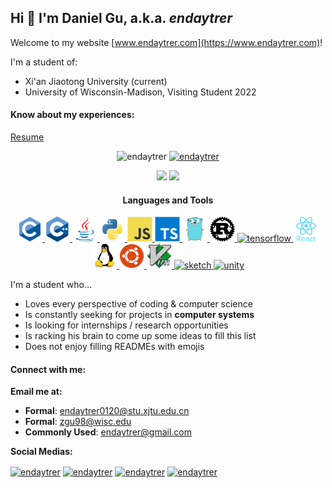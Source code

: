 ## Hi 👋 I'm **Daniel Gu**, a.k.a. *endaytrer*

Welcome to my website [www.endaytrer.com](https://www.endaytrer.com)!

I'm a student of:

- Xi'an Jiaotong University (current)
- University of Wisconsin-Madison, Visiting Student 2022

#### Know about my experiences:

[Resume](https://www.endaytrer.com/resume.pdf)

<p align="center"> <img src="https://komarev.com/ghpvc/?username=endaytrer&label=Profile%20views&color=0e75b6&style=flat" alt="endaytrer" height="20px" /> <a href="https://twitter.com/endaytrer" target="blank"><img src="https://img.shields.io/twitter/follow/endaytrer?logo=twitter&style=for-the-badge" alt="endaytrer" height="20px"/></a> </p>

<div align="center">
<picture>
<source 
  srcset="https://github-readme-stats.vercel.app/api?username=endaytrer&show_icons=true&theme=nord"
  media="(prefers-color-scheme: dark)" height="200px"
/>
<source
  srcset="https://github-readme-stats.vercel.app/api?username=endaytrer&show_icons=true"
  media="(prefers-color-scheme: light), (prefers-color-scheme: no-preference)" height="200px"
/>
<img src="https://github-readme-stats.vercel.app/api?username=endaytrera&show_icons=true" height="200px" />
</picture>

<picture>
<source 
  srcset="https://github-profile-trophy.vercel.app/?username=endaytrer&row=2&column=3&margin-w=5&margin-h=5&theme=nord"
  media="(prefers-color-scheme: dark)" height="200px"
/>
<source 
  srcset="https://github-profile-trophy.vercel.app/?username=endaytrer&row=2&column=3&margin-w=5&margin-h=5"
  media="(prefers-color-scheme: light), (prefers-color-scheme: no-preference)" height="200px"
/>
<img src="https://github-profile-trophy.vercel.app/?username=endaytrer&row=2&column=3&margin-w=5&margin-h=5" height="200px" />
</picture>
</div>


<h4 align="center">Languages and Tools</h4>
<p align="center"> <a href="https://www.cprogramming.com/" target="_blank" rel="noreferrer"> <img src="https://raw.githubusercontent.com/devicons/devicon/master/icons/c/c-original.svg" alt="c" width="40" height="40"/> </a>
<a href="https://www.w3schools.com/cpp/" target="_blank" rel="noreferrer"> <img src="https://raw.githubusercontent.com/devicons/devicon/master/icons/cplusplus/cplusplus-original.svg" alt="cplusplus" width="40" height="40"/> </a>
<a href="https://www.java.com" target="_blank" rel="noreferrer"> <img src="https://raw.githubusercontent.com/devicons/devicon/master/icons/java/java-original.svg" alt="java" width="40" height="40"/> </a>
<a href="https://golang.org" target="_blank" rel="noreferrer"> <a href="https://www.python.org" target="_blank" rel="noreferrer"> <img src="https://raw.githubusercontent.com/devicons/devicon/master/icons/python/python-original.svg" alt="python" width="40" height="40"/> </a>
<a href="https://developer.mozilla.org/en-US/docs/Web/JavaScript" target="_blank" rel="noreferrer"> <img src="https://raw.githubusercontent.com/devicons/devicon/master/icons/javascript/javascript-original.svg" alt="javascript" width="40" height="40"/> </a>
<a href="https://www.typescriptlang.org/" target="_blank" rel="noreferrer"> <img src="https://raw.githubusercontent.com/devicons/devicon/master/icons/typescript/typescript-original.svg" alt="typescript" width="40" height="40"/> </a> 
<a href="https://golang.org" target="_blank" rel="noreferrer"> <img src="https://raw.githubusercontent.com/devicons/devicon/master/icons/go/go-original.svg" alt="go" width="40" height="40"/> </a>
<a href="https://www.rust-lang.org" target="_blank" rel="noreferrer"> <img src="https://raw.githubusercontent.com/devicons/devicon/master/icons/rust/rust-plain.svg" alt="rust" width="40" height="40"/> </a>
<a href="https://www.tensorflow.org" target="_blank" rel="noreferrer"> <img src="https://www.vectorlogo.zone/logos/tensorflow/tensorflow-icon.svg" alt="tensorflow" width="40" height="40"/> </a>
<a href="https://reactjs.org/" target="_blank" rel="noreferrer"> <img src="https://raw.githubusercontent.com/devicons/devicon/master/icons/react/react-original-wordmark.svg" alt="react" width="40" height="40"/> </a>
<a href="https://www.linux.org/" target="_blank" rel="noreferrer"> <img src="https://raw.githubusercontent.com/devicons/devicon/master/icons/linux/linux-original.svg" alt="linux" width="40" height="40"/> </a>
<a href="https://www.ubuntu.com/" target="_blank" rel="noreferrer"> <img src="https://raw.githubusercontent.com/devicons/devicon/master/icons/ubuntu/ubuntu-plain.svg" alt="ubuntu" width="40" height="40"/> </a>
<a href="https://www.vim.org/" target="_black" rel="noreferrer"> <img src="https://raw.githubusercontent.com/devicons/devicon/master/icons/vim/vim-original.svg" alt="vim" width="40" height="40"/> </a>
<a href="https://www.sketch.com/" target="_blank" rel="noreferrer"> <img src="https://www.vectorlogo.zone/logos/sketchapp/sketchapp-icon.svg" alt="sketch" width="40" height="40"/> </a>
<a href="https://unity.com/" target="_blank" rel="noreferrer"> <img src="https://www.vectorlogo.zone/logos/unity3d/unity3d-icon.svg" alt="unity" width="40" height="40"/> </a> </p>

I'm a student who...

- Loves every perspective of coding & computer science
- Is constantly seeking for projects in **computer systems**
- Is looking for internships / research opportunities
- Is racking his brain to come up some ideas to fill this list
- Does not enjoy filling READMEs with emojis


#### Connect with me:

**Email me at:**
- **Formal**: [endaytrer0120@stu.xjtu.edu.cn](mailto:endaytrer0120@stu.xjtu.edu.cn)
- **Formal**: [zgu98@wisc.edu](mailto:zgu98@wisc.edu)
- **Commonly Used**: [endaytrer@gmail.com](mailto:endaytrer@gmail.com)

**Social Medias:**
<p align="left">
<a href="https://www.leetcode.com/endaytrer" target="blank"><img align="center" src="https://raw.githubusercontent.com/rahuldkjain/github-profile-readme-generator/master/src/images/icons/Social/leet-code.svg" alt="endaytrer" height="30" width="40" /></a>
<a href="https://twitter.com/endaytrer" target="blank"><img align="center" src="https://raw.githubusercontent.com/rahuldkjain/github-profile-readme-generator/master/src/images/icons/Social/twitter.svg" alt="endaytrer" height="30" width="40" /></a>
<a href="https://fb.com/endaytrer" target="blank"><img align="center" src="https://raw.githubusercontent.com/rahuldkjain/github-profile-readme-generator/master/src/images/icons/Social/facebook.svg" alt="endaytrer" height="30" width="40" /></a>
<a href="https://instagram.com/endaytrer" target="blank"><img align="center" src="https://raw.githubusercontent.com/rahuldkjain/github-profile-readme-generator/master/src/images/icons/Social/instagram.svg" alt="endaytrer" height="30" width="40" /></a>
</p>
